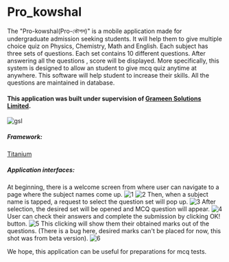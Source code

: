 Pro_kowshal
===========

The "Pro-kowshal(Pro-কৌশল)" is a mobile application made for undergraduate admission seeking students. It will help them to give multiple choice quiz on Physics, Chemistry, Math and English. Each subject has three sets of questions. Each set contains 10 different questions. After answering all the questions , score will be displayed.
More specifically, this system is designed to allow an student to give mcq quiz anytime at anywhere. This software will help student to increase their skills. All the questions are maintained in  database.

#### This application was built under supervision of [Grameen Solutions Limited].
![gsl](https://cloud.githubusercontent.com/assets/5820924/10711721/22c251ee-7aa6-11e5-98bd-2b63c31cbe03.png)
##### Framework:

[Titanium]

[Titanium]: http://www.appcelerator.com/product/
[Grameen Solutions Limited]: http://grameensolutions.com/

##### Application interfaces:
At beginning, there is a welcome screen from where user can navigate to a page where the subject names come up.
![1](https://cloud.githubusercontent.com/assets/5820924/10711715/22a20fe2-7aa6-11e5-8de5-de0ec68a0019.png)
![2](https://cloud.githubusercontent.com/assets/5820924/10711716/22aa9a4a-7aa6-11e5-9363-18e3ded00360.png)
Then, when a subject name is tapped, a request to select the question set will pop up.
![3](https://cloud.githubusercontent.com/assets/5820924/10711717/22b09ed6-7aa6-11e5-9cac-b7a0870edbdd.png)
After selection, the desired set will be opened and MCQ question will appear.
![4](https://cloud.githubusercontent.com/assets/5820924/10711718/22b61a82-7aa6-11e5-8daa-0356cc55147f.png)
User can check their answers and complete the submission by clicking OK! button.
![5](https://cloud.githubusercontent.com/assets/5820924/10711719/22b658b2-7aa6-11e5-80e2-50077df7cfb2.png)
This clicking will show them their obtained marks out of the questions. (There is a bug here, desired marks can't be placed for now, this shot was from beta version).
![6](https://cloud.githubusercontent.com/assets/5820924/10711720/22baccc6-7aa6-11e5-9832-b8c94d70f593.png)

We hope, this application can be useful for preparations for mcq tests.
